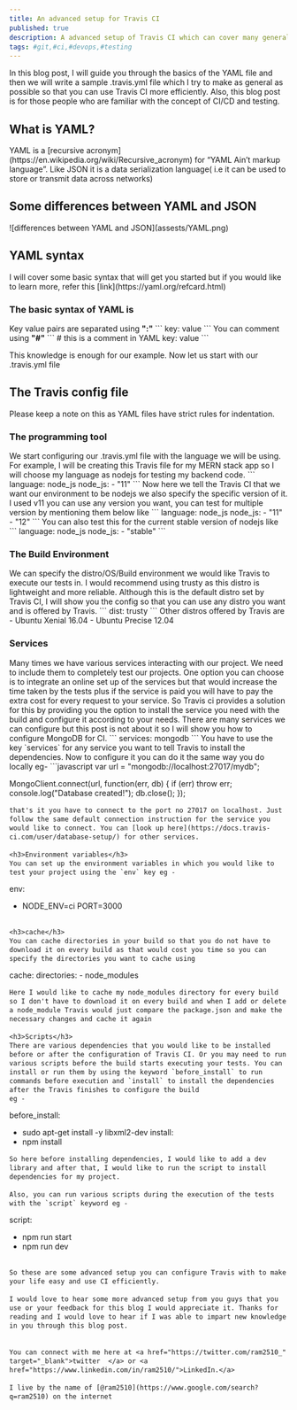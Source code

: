 ```yaml
---
title: An advanced setup for Travis CI
published: true
description: A advanced setup of Travis CI which can cover many general cases
tags: #git,#ci,#devops,#testing
---
```


In this blog post, I will guide you through the basics of the YAML file and then we will write a sample .travis.yml file which I try to make as general as possible so that you can use Travis CI more efficiently. Also, this blog post is for those people who are familiar with the concept of CI/CD and testing.
 
<h2>What is YAML?</h2>
YAML is a [recursive acronym](https://en.wikipedia.org/wiki/Recursive_acronym) for “YAML Ain’t markup language”. Like JSON it is a data serialization language( i.e it can be used to store or transmit data across networks)

<h2>Some differences between YAML and JSON</h2>
![differences between YAML and JSON](assests/YAML.png)


<h2>YAML syntax</h2>
I will cover some basic syntax that will get you started but if you would like to learn more, refer this [link](https://yaml.org/refcard.html)

<h3>The basic syntax of YAML is </h3>
Key value pairs are separated using <b>":"</b>
```
key: value
```
You can comment using  <b>"#"</b>
```
# this is a comment in YAML
key: value
```

This knowledge is enough for our example. Now let us start with our .travis.yml file 

<h2>The Travis config file</h2>
Please keep a note on this as YAML files have strict rules for indentation.

<h3>The programming tool </h3>
We start configuring our .travis.yml file with the language we will be using. For example, I will be creating this Travis file for my MERN stack app so I will choose my language as nodejs for testing my backend code.
```
language: node_js
node_js:
  - "11"
```
Now here we tell the Travis CI that we want our environment to be nodejs we also specify the specific version of it. I used v11 you can use any version you want, you can test for multiple version by mentioning them below like
```
language: node_js
node_js:
  - "11"
  - "12"
```
You can also test this for the current stable version of nodejs like
```
language: node_js
node_js:
  - "stable"
```

<h3>The Build Environment</h3>
We can specify the distro/OS/Build environment we would like Travis to execute our tests in. I would recommend using trusty as this distro is lightweight and more reliable. Although this is the default distro set by Travis CI, I will show you the config so that you can use any distro you want and is offered by Travis.
```
dist: trusty
```
Other distros offered by Travis are
- Ubuntu Xenial 16.04
- Ubuntu Precise 12.04

<h3>Services</h3>
Many times we have various services interacting with our project. We need to include them to completely test our projects. One option you can choose is to integrate an online set up of the services but that would increase the time taken by the tests plus if the service is paid you will have to pay the extra cost for every request to your service. So Travis ci provides a solution for this by providing you the option to install the service you need with the build and configure it according to your needs.
There are many services we can configure but this post is not about it so 
I will show you how to configure MongoDB for CI.
```
services: mongodb
```
You have to use the key `services` for any service you want to tell Travis to install the dependencies. Now to configure it you can do it the same way you do locally eg-
```javascript
var url = "mongodb://localhost:27017/mydb";

MongoClient.connect(url, function(err, db) {
  if (err) throw err;
  console.log("Database created!");
  db.close();
});
``` 
that's it you have to connect to the port no 27017 on localhost. Just follow the same default connection instruction for the service you would like to connect. You can [look up here](https://docs.travis-ci.com/user/database-setup/) for other services.

<h3>Environment variables</h3>
You can set up the environment variables in which you would like to test your project using the `env` key eg -
```
env:
  - NODE_ENV=ci PORT=3000
```

<h3>cache</h3>
You can cache directories in your build so that you do not have to download it on every build as that would cost you time so you can specify the directories you want to cache using
```
cache:
  directories:
    - node_modules
``` 
Here I would like to cache my node_modules directory for every build so I don't have to download it on every build and when I add or delete a node_module Travis would just compare the package.json and make the necessary changes and cache it again

<h3>Scripts</h3>
There are various dependencies that you would like to be installed before or after the configuration of Travis CI. Or you may need to run various scripts before the build starts executing your tests. You can install or run them by using the keyword `before_install` to run commands before execution and `install` to install the dependencies after the Travis finishes to configure the build
eg -
```
before_install:
  - sudo apt-get install -y libxml2-dev
install:
  - npm install
```
So here before installing dependencies, I would like to add a dev library and after that, I would like to run the script to install dependencies for my project.

Also, you can run various scripts during the execution of the tests with the `script` keyword eg -
```
script:
  - npm run start 
  - npm run dev
```

So these are some advanced setup you can configure Travis with to make your life easy and use CI efficiently.

I would love to hear some more advanced setup from you guys that you use or your feedback for this blog I would appreciate it. Thanks for reading and I would love to hear if I was able to impart new knowledge in you through this blog post.


You can connect with me here at <a href="https://twitter.com/ram2510_" target="_blank">twitter  </a> or <a href="https://www.linkedin.com/in/ram2510/">LinkedIn.</a>

I live by the name of [@ram2510](https://www.google.com/search?q=ram2510) on the internet